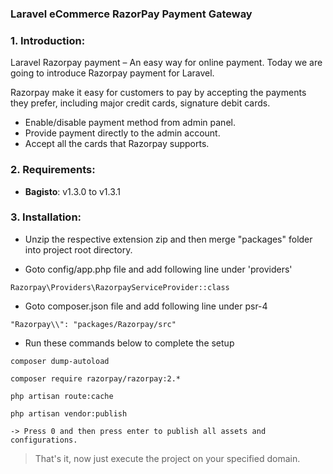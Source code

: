 ### Laravel eCommerce RazorPay Payment Gateway

### 1. Introduction:

Laravel Razorpay payment – An easy way for online payment. Today we are going to introduce Razorpay payment for Laravel.

Razorpay make it easy for customers to pay by accepting the payments they prefer, including major credit cards, signature debit cards.

* Enable/disable payment method from admin panel.
* Provide payment directly to the admin account.
* Accept all the cards that Razorpay supports.

### 2. Requirements:

* **Bagisto**: v1.3.0 to v1.3.1

### 3. Installation:

* Unzip the respective extension zip and then merge "packages" folder into project root directory.

* Goto config/app.php file and add following line under 'providers'

~~~
Razorpay\Providers\RazorpayServiceProvider::class
~~~

* Goto composer.json file and add following line under psr-4

~~~
"Razorpay\\": "packages/Razorpay/src"
~~~

* Run these commands below to complete the setup

~~~
composer dump-autoload
~~~
~~~
composer require razorpay/razorpay:2.*
~~~
~~~
php artisan route:cache
~~~
~~~
php artisan vendor:publish

-> Press 0 and then press enter to publish all assets and configurations.

~~~

> That's it, now just execute the project on your specified domain.



